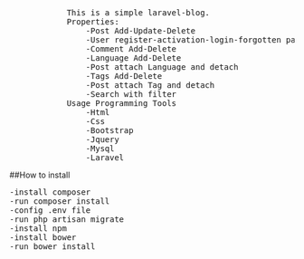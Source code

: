 <pre>
            This is a simple laravel-blog.
            Properties:
                -Post Add-Update-Delete
                -User register-activation-login-forgotten password-reset password
                -Comment Add-Delete
                -Language Add-Delete
                -Post attach Language and detach
                -Tags Add-Delete
                -Post attach Tag and detach
                -Search with filter
            Usage Programming Tools
                -Html
                -Css
                -Bootstrap
                -Jquery
                -Mysql
                -Laravel
</pre>
##How to install
<pre>
-install composer
-run composer install
-config .env file
-run php artisan migrate
-install npm
-install bower
-run bower install
</pre>
